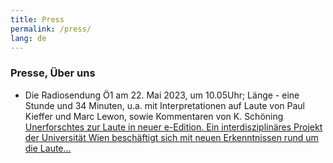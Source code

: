 ```yaml
---
title: Press
permalink: /press/
lang: de
---
```


### Presse, Über uns

- Die Radiosendung Ö1 am 22. Mai 2023, um 10.05Uhr; Länge - eine Stunde und 34 Minuten, u.a. mit Interpretationen auf Laute von Paul Kieffer und Marc Lewon, sowie Kommentaren von K. Schöning   
[Unerforschtes zur Laute in neuer e-Edition. Ein interdisziplinäres Projekt der Universität Wien beschäftigt sich mit neuen Erkenntnissen rund um die Laute...](https://oe1.orf.at/programm/20230522/719780/Unerforschtes-zur-Laute-in-neuer-e-Edition)
